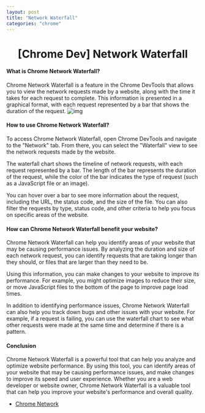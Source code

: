 ```yaml
---
layout: post
title: "Network Waterfall"
categories: "chrome"
---
```


<h1 align="center">[Chrome Dev] Network Waterfall</h1>

#### What is Chrome Network Waterfall?

Chrome Network Waterfall is a feature in the Chrome DevTools that allows you to view the network requests made by a website, along with the time it takes for each request to complete. This information is presented in a graphical format, with each request represented by a bar that shows the duration of the request.
![img](https://wd.imgix.net/image/NJdAV9UgKuN8AhoaPBquL7giZQo1/h90CtfziXluvh1LSSKJE.png?auto=format)

#### How to use Chrome Network Waterfall?

To access Chrome Network Waterfall, open Chrome DevTools and navigate to the "Network" tab. From there, you can select the "Waterfall" view to see the network requests made by the website.

The waterfall chart shows the timeline of network requests, with each request represented by a bar. The length of the bar represents the duration of the request, while the color of the bar indicates the type of request (such as a JavaScript file or an image).

You can hover over a bar to see more information about the request, including the URL, the status code, and the size of the file. You can also filter the requests by type, status code, and other criteria to help you focus on specific areas of the website.

#### How can Chrome Network Waterfall benefit your website?

Chrome Network Waterfall can help you identify areas of your website that may be causing performance issues. By analyzing the duration and size of each network request, you can identify requests that are taking longer than they should, or files that are larger than they need to be.

Using this information, you can make changes to your website to improve its performance. For example, you might optimize images to reduce their size, or move JavaScript files to the bottom of the page to improve page load times.

In addition to identifying performance issues, Chrome Network Waterfall can also help you track down bugs and other issues with your website. For example, if a request is failing, you can use the waterfall chart to see what other requests were made at the same time and determine if there is a pattern.

#### Conclusion

Chrome Network Waterfall is a powerful tool that can help you analyze and optimize website performance. By using this tool, you can identify areas of your website that may be causing performance issues, and make changes to improve its speed and user experience. Whether you are a web developer or website owner, Chrome Network Waterfall is a valuable tool that can help you improve your website's performance and overall quality.

- [Chrome Network](https://developer.chrome.com/docs/devtools/network/reference//)
